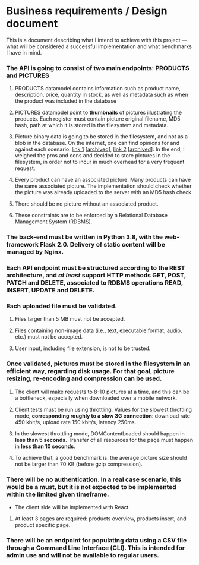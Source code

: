 # Business requirements / Design document

This is a document describing what I intend to achieve with this project — what will be considered a successful implementation and what benchmarks I have in mind.

### The API is going to consist of two main endpoints: PRODUCTS and PICTURES

1. PRODUCTS datamodel contains information such as product name, description, price, quantity in stock, as well as metadata such as when the product was included in the database

2. PICTURES datamodel point to **thumbnails** of pictures illustrating the products. Each register must contain picture original filename, MD5 hash, path at which it is stored in the filesystem and metadata.

3. Picture binary data is going to be stored in the filesystem, and not as a blob in the database. On the internet, one can find opinions for and against each scenario: [link 1](https://wiki.postgresql.org/wiki/BinaryFilesInDB) \[[archived](https://archive.md/WewFO)\], [link 2](https://stackoverflow.com/questions/3748/storing-images-in-db-yea-or-nay) \[[archived](https://archive.md/oVqVi)\]. In the end, I weighed the pros and cons and decided to store pictures in the filesystem, in order not to incur in much overhead for a very frequent request.

4. Every product can have an associated picture. Many products can have the same associated picture. The implementation should check whether the picture was already uploaded to the server with an MD5 hash check.

5. There should be no picture without an associated product.

6. These constraints are to be enforced by a Relational Database Management System (RDBMS).

### The back-end must be written in Python 3.8, with the web-framework Flask 2.0. Delivery of static content will be managed by Nginx.

### Each API endpoint must be structured according to the REST architecture, and *at least* support HTTP methods GET, POST, PATCH and DELETE, associated to RDBMS operations READ, INSERT, UPDATE and DELETE.

### Each uploaded file must be validated.

1. Files larger than 5 MB must not be accepted.

2. Files containing non-image data (i.e., text, executable format, audio, etc.) must not be accepted.

3. User input, including file extension, is not to be trusted.

### Once validated, pictures must be stored in the filesystem in an efficient way, regarding disk usage. For that goal, picture resizing, re-encoding and compression can be used.

1. The client will make requests to 8-10 pictures at a time, and this can be a bottleneck, especially when downloaded over a mobile network.

2. Client tests must be run using throttling. Values for the slowest throttling mode, **corresponding roughly to a slow 3G connection**: download rate 450 kbit/s, upload rate 150 kbit/s, latency 250ms.

3. In the slowest throttling mode, DOMContentLoaded should happen in **less than 5 seconds**. Transfer of all resources for the page must happen in **less than 10 seconds**.

4. To achieve that, a good benchmark is: the average picture size should not be larger than 70 KB (before gzip compression).

### There will be no authentication. In a real case scenario, this would be a must, but it is not expected to be implemented within the limited given timeframe.

- The client side will be implemented with React

1. At least 3 pages are required: products overview, products insert, and product specific page.

### There will be an endpoint for populating data using a CSV file through a Command Line Interface (CLI). This is intended for admin use and will not be available to regular users.